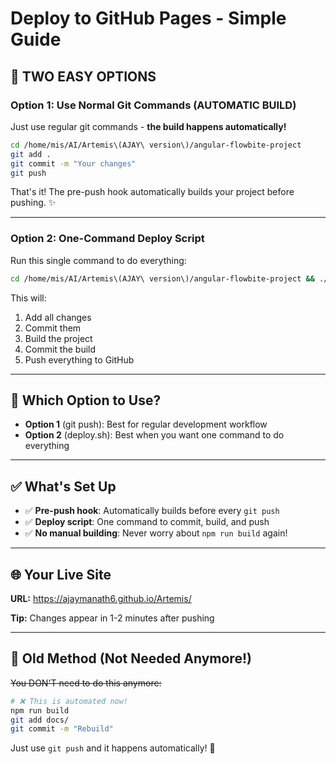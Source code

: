 # Deploy to GitHub Pages - Simple Guide

## 🎯 TWO EASY OPTIONS

### **Option 1: Use Normal Git Commands** (AUTOMATIC BUILD)

Just use regular git commands - **the build happens automatically!**

```bash
cd /home/mis/AI/Artemis\(AJAY\ version\)/angular-flowbite-project
git add .
git commit -m "Your changes"
git push
```

That's it! The pre-push hook automatically builds your project before pushing. ✨

---

### **Option 2: One-Command Deploy Script**

Run this single command to do everything:

```bash
cd /home/mis/AI/Artemis\(AJAY\ version\)/angular-flowbite-project && ./deploy.sh
```

This will:
1. Add all changes
2. Commit them
3. Build the project
4. Commit the build
5. Push everything to GitHub

---

## 🤔 Which Option to Use?

- **Option 1** (git push): Best for regular development workflow
- **Option 2** (deploy.sh): Best when you want one command to do everything

---

## ✅ What's Set Up

- ✅ **Pre-push hook**: Automatically builds before every `git push`
- ✅ **Deploy script**: One command to commit, build, and push
- ✅ **No manual building**: Never worry about `npm run build` again!

---

## 🌐 Your Live Site

**URL:** https://ajaymanath6.github.io/Artemis/

**Tip:** Changes appear in 1-2 minutes after pushing

---

## 🚫 Old Method (Not Needed Anymore!)

~~You DON'T need to do this anymore:~~
```bash
# ❌ This is automated now!
npm run build
git add docs/
git commit -m "Rebuild"
```

Just use `git push` and it happens automatically! 🎉
